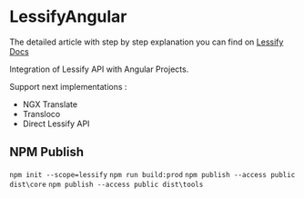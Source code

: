 # LessifyAngular

The detailed article with step by step explanation you can find on [Lessify Docs](https://lessify.io/docs/integration/angular-ngx-translate/)

Integration of Lessify API with Angular Projects.

Support next implementations :

- NGX Translate
- Transloco
- Direct Lessify API

## NPM Publish

`npm init --scope=lessify`
`npm run build:prod`
`npm publish --access public dist\core`
`npm publish --access public dist\tools`
